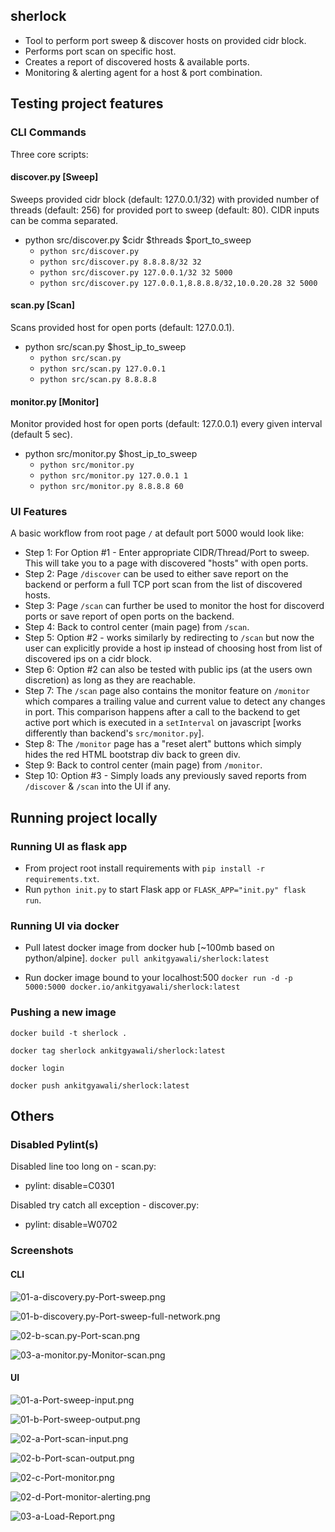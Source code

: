 ## sherlock

- Tool to perform port sweep & discover hosts on provided cidr block.
- Performs port scan on specific host.
- Creates a report of discovered hosts & available ports.
- Monitoring & alerting agent for a host & port combination.


## Testing project features

### CLI Commands

Three core scripts:

#### discover.py [Sweep]

Sweeps provided cidr block (default: 127.0.0.1/32) with provided number of threads (default: 256) for provided port to sweep  (default: 80).
CIDR inputs can be comma separated.

- python src/discover.py $cidr $threads $port_to_sweep
    - `python src/discover.py`
    - `python src/discover.py 8.8.8.8/32 32`
    - `python src/discover.py 127.0.0.1/32 32 5000`
    - `python src/discover.py 127.0.0.1,8.8.8.8/32,10.0.20.28 32 5000`

#### scan.py [Scan]

Scans provided host for open ports (default: 127.0.0.1).

- python src/scan.py $host_ip_to_sweep
    - `python src/scan.py`
    - `python src/scan.py 127.0.0.1`
    - `python src/scan.py 8.8.8.8`

#### monitor.py [Monitor]

Monitor provided host for open ports (default: 127.0.0.1) every given interval (default 5 sec).

- python src/monitor.py $host_ip_to_sweep
    - `python src/monitor.py`
    - `python src/monitor.py 127.0.0.1 1`
    - `python src/monitor.py 8.8.8.8 60`

### UI Features

A basic workflow from root page `/` at default port 5000 would look like:

- Step 1: For Option #1 - Enter appropriate CIDR/Thread/Port to sweep. This will take you to a page with discovered "hosts" with open ports.
- Step 2: Page `/discover` can be used to either save report on the backend or perform a full TCP port scan from the list of discovered hosts.
- Step 3: Page `/scan` can further be used to monitor the host for discoverd ports or save report of open ports on the backend.
- Step 4: Back to control center (main page) from `/scan`.
- Step 5: Option #2 - works similarly by redirecting to `/scan` but now the user can explicitly provide a host ip instead of choosing host from list of discovered ips on a cidr block.
- Step 6: Option #2 can also be tested with public ips (at the users own discretion) as long as they are reachable.
- Step 7: The `/scan` page also contains the monitor feature on `/monitor` which compares a trailing value and current value to detect any changes in port. This comparison happens after a call to the backend to get active port which is executed in a `setInterval` on javascript [works differently than backend's `src/monitor.py`].
- Step 8: The `/monitor` page has a "reset alert" buttons which simply hides the red HTML bootstrap div back to green div.
- Step 9: Back to control center (main page) from `/monitor`.
- Step 10: Option #3 - Simply loads any previously saved reports from `/discover` & `/scan` into the UI if any.


## Running project locally

### Running UI as flask app

- From project root install requirements with `pip install -r requirements.txt`.
- Run `python init.py` to start Flask app or `FLASK_APP="init.py" flask run`.

### Running UI via docker

- Pull latest docker image from docker hub [~100mb based on python/alpine].
`docker pull ankitgyawali/sherlock:latest`

- Run docker image bound to your localhost:500
`docker run -d -p 5000:5000 docker.io/ankitgyawali/sherlock:latest`

### Pushing a new image

`docker build -t sherlock .`

`docker tag sherlock ankitgyawali/sherlock:latest`

`docker login`

`docker push ankitgyawali/sherlock:latest`

## Others

### Disabled Pylint(s)

Disabled line too long on - scan.py:
- pylint: disable=C0301

Disabled try catch all exception - discover.py:
- pylint: disable=W0702


### Screenshots

#### CLI

![01-a-discovery.py-Port-sweep.png](/docs/01-cli/01-a-discovery.py-Port-sweep.png?raw=true "01-a-discovery.py-Port-sweep.png")

![01-b-discovery.py-Port-sweep-full-network.png](/docs/01-cli/01-b-discovery.py-Port-sweep-full-network.png?raw=true "01-b-discovery.py-Port-sweep-full-network.png")

![02-b-scan.py-Port-scan.png](/docs/01-cli/02-b-scan.py-Port-scan.png?raw=true "02-b-scan.py-Port-scan.png")

![03-a-monitor.py-Monitor-scan.png](/docs/01-cli/03-a-monitor.py-Monitor-scan.png?raw=true "03-a-monitor.py-Monitor-scan.png")

#### UI

![01-a-Port-sweep-input.png](/docs/02-ui/01-a-Port-sweep-input.png?raw=true "01-a-Port-sweep-input.png")

![01-b-Port-sweep-output.png](/docs/02-ui/01-b-Port-sweep-output.png?raw=true "01-b-Port-sweep-output.png")

![02-a-Port-scan-input.png](/docs/02-ui/02-a-Port-scan-input.png?raw=true "02-a-Port-scan-input.png")

![02-b-Port-scan-output.png](/docs/02-ui/02-b-Port-scan-output.png?raw=true "02-b-Port-scan-output.png")

![02-c-Port-monitor.png](/docs/02-ui/02-c-Port-monitor.png?raw=true "02-c-Port-monitor.png")

![02-d-Port-monitor-alerting.png](/docs/02-ui/02-d-Port-monitor-alerting.png?raw=true "02-d-Port-monitor-alerting.png")

![03-a-Load-Report.png](/docs/02-ui/03-a-Load-Report.png?raw=true "03-a-Load-Report.png")
